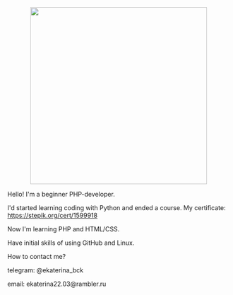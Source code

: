
<div id="header" align="center">
  <img src="https://media.giphy.com/media/6SPT4vjEWBPjECMXwr/giphy.gif" width="400"/>
</div>

Hello! I'm a beginner PHP-developer. 

I'd started learning coding with Python and ended a course. My certificate: https://stepik.org/cert/1599918

Now I'm learning PHP and HTML/CSS.

Have initial skills of using GitHub and Linux.

How to contact me?
<p>telegram: @ekaterina_bck</p>
<p>email: ekaterina22.03@rambler.ru</p>
